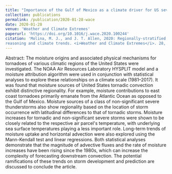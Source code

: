 ```yaml
---
title: "Importance of the Gulf of Mexico as a climate driver for US severe thunderstorm activity"
collection: publications
permalink: /publication/2020-01-28-wace
date: 2020-01-28
venue: 'Weather and Climate Extremes'
paperurl: 'https://doi.org/10.1016/j.wace.2020.100244'
citation: 'Molina, M. J., and J. T. Allen, 2020: Regionally-stratified tornadoes: Moisture source physical
reasoning and climate trends. <i>Weather and Climate Extremes</i>. 28, 100244.'
---
```


Abstract: The moisture origins and associated physical mechanisms for tornadoes of various climatic regions of the United States were investigated. The NOAA Air Resources Laboratory HYSPLIT model and a moisture attribution algorithm were used in conjunction with statistical analyses to explore these relationships on a climate scale (1981–2017). It was found that moisture sources of United States tornadic convection exhibit distinctive regionality. For example, moisture contributions to east coast tornadoes primarily emanate from the Atlantic Ocean as opposed to the Gulf of Mexico. Moisture sources of a class of non-significant severe thunderstorms also show regionality based on the location of storm occurrence with latitudinal differences to that of tornadic storms. Moisture increases for tornadic and non-significant severe storms were shown to be closely related to the respective air parcel's temperature, with underlying sea surface temperatures playing a less important role. Long-term trends of moisture uptake and horizontal advection were also explored using the Mann-Kendall test and linear regressions. Both statistical analyses demonstrate that the magnitude of advective fluxes and the rate of moisture increases have been rising since the 1980s, which can increase the complexity of forecasting downstream convection. The potential ramifications of these trends on storm development and prediction are discussed to conclude the article.

